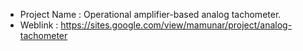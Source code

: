 - Project Name  : Operational amplifier-based analog tachometer.
- Weblink       : https://sites.google.com/view/mamunar/project/analog-tachometer
